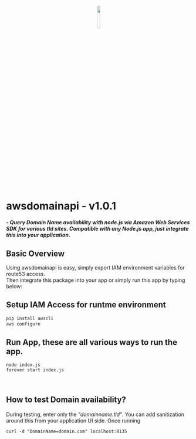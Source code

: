 <p align="center"><img width=12.5% src="http://sudirlaycoders.com/files/sclogo.png"></p>
<p align="center"><h1>awsdomainapi - v1.0.1</h1></p>
<p align="center"><i><h4>- Query Domain Name availability with node.js via Amazon Web Services SDK for various tld sites. Compatible with any Node.js app, just integrate this into your application.</h4></i></p>


## Basic Overview

Using awsdomainapi is easy, simply export IAM environment variables for route53 access. 
<br>Then integrate this package into your app or simply run this app by typing below:
<br>

## Setup IAM Access for runtme environment
```python
pip install awscli
aws configure
```

## Run App, these are all various ways to run the app.
```
node index.js
forever start index.js
```
<br>

## How to test Domain availability?

#### 
During testing, enter only the <i>"domainname.tld"</i>. You can add sanitization around this from your application UI side.
Once running

```
curl -d "DomainName=domain.com" localhost:8135
```

